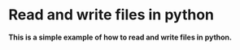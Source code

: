 # Read and write files in python
**This is a simple example of how to read and write files in python.**